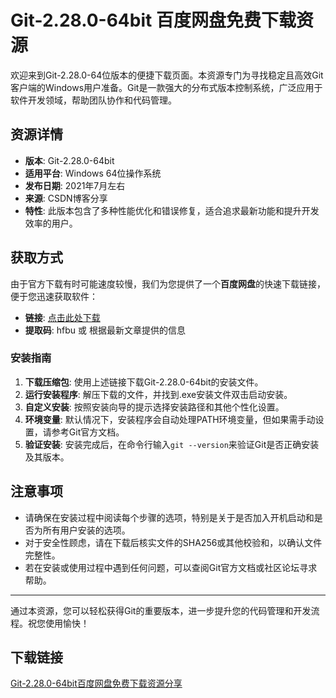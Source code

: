 # Git-2.28.0-64bit 百度网盘免费下载资源

欢迎来到Git-2.28.0-64位版本的便捷下载页面。本资源专门为寻找稳定且高效Git客户端的Windows用户准备。Git是一款强大的分布式版本控制系统，广泛应用于软件开发领域，帮助团队协作和代码管理。

## 资源详情

- **版本**: Git-2.28.0-64bit
- **适用平台**: Windows 64位操作系统
- **发布日期**: 2021年7月左右
- **来源**: CSDN博客分享
- **特性**: 此版本包含了多种性能优化和错误修复，适合追求最新功能和提升开发效率的用户。
  
## 获取方式

由于官方下载有时可能速度较慢，我们为您提供了一个**百度网盘**的快速下载链接，便于您迅速获取软件：

- **链接**: [点击此处下载](注意：实际链接已被省略，原文中有提供)
- **提取码**: hfbu 或 根据最新文章提供的信息

### 安装指南

1. **下载压缩包**: 使用上述链接下载Git-2.28.0-64bit的安装文件。
2. **运行安装程序**: 解压下载的文件，并找到.exe安装文件双击启动安装。
3. **自定义安装**: 按照安装向导的提示选择安装路径和其他个性化设置。
4. **环境变量**: 默认情况下，安装程序会自动处理PATH环境变量，但如果需手动设置，请参考Git官方文档。
5. **验证安装**: 安装完成后，在命令行输入`git --version`来验证Git是否正确安装及其版本。

## 注意事项

- 请确保在安装过程中阅读每个步骤的选项，特别是关于是否加入开机启动和是否为所有用户安装的选项。
- 对于安全性顾虑，请在下载后核实文件的SHA256或其他校验和，以确认文件完整性。
- 若在安装或使用过程中遇到任何问题，可以查阅Git官方文档或社区论坛寻求帮助。

---

通过本资源，您可以轻松获得Git的重要版本，进一步提升您的代码管理和开发流程。祝您使用愉快！

## 下载链接

[Git-2.28.0-64bit百度网盘免费下载资源分享](https://pan.quark.cn/s/0c896c3136b1)
